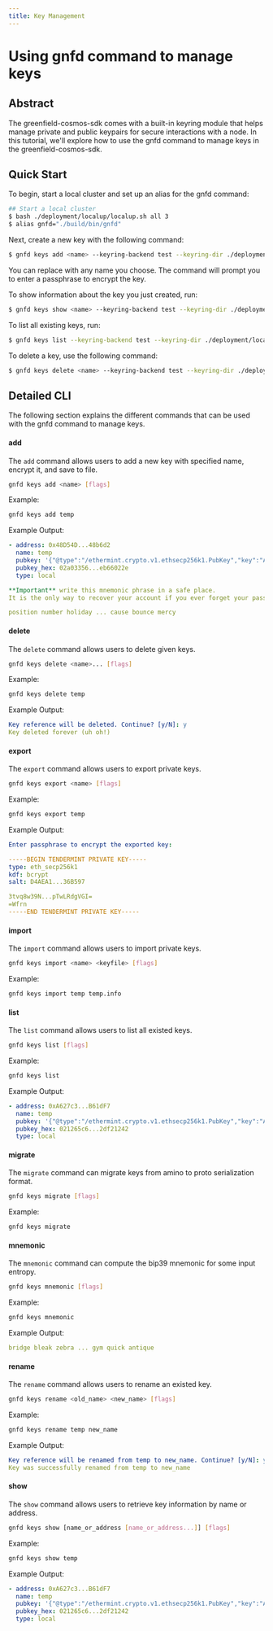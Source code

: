 ```yaml
---
title: Key Management
---
```


# Using gnfd command to manage keys

## Abstract

The greenfield-cosmos-sdk comes with a built-in keyring module that helps manage private and public keypairs for secure interactions with a node. In this tutorial, we'll explore how to use the gnfd command to manage keys in the greenfield-cosmos-sdk.

## Quick Start

To begin, start a local cluster and set up an alias for the gnfd command:

```sh
## Start a local cluster
$ bash ./deployment/localup/localup.sh all 3
$ alias gnfd="./build/bin/gnfd"
```

Next, create a new key with the following command:

```sh
$ gnfd keys add <name> --keyring-backend test --keyring-dir ./deployment/localup/.local/validator0
```

You can replace <name> with any name you choose. The command will prompt you to enter a passphrase to encrypt the key.

To show information about the key you just created, run:

```sh
$ gnfd keys show <name> --keyring-backend test --keyring-dir ./deployment/localup/.local/validator0
```

To list all existing keys, run:

```sh
$ gnfd keys list --keyring-backend test --keyring-dir ./deployment/localup/.local/validator0
```

To delete a key, use the following command:

```sh
$ gnfd keys delete <name> --keyring-backend test --keyring-dir ./deployment/localup/.local/validator0
```

## Detailed CLI

The following section explains the different commands that can be used with the gnfd command to manage keys.

#### add

The `add` command allows users to add a new key with specified name, encrypt it, and save to <name> file.

```sh
gnfd keys add <name> [flags]
```

Example:

```sh
gnfd keys add temp
```

Example Output:

```yml
- address: 0x48D54D...48b6d2
  name: temp
  pubkey: '{"@type":"/ethermint.crypto.v1.ethsecp256k1.PubKey","key":"AqAzVo.../rZgIu"}'
  pubkey_hex: 02a03356...eb66022e
  type: local

**Important** write this mnemonic phrase in a safe place.
It is the only way to recover your account if you ever forget your password.

position number holiday ... cause bounce mercy
```

#### delete

The `delete` command allows users to delete given keys.

```sh
gnfd keys delete <name>... [flags]
```

Example:

```sh
gnfd keys delete temp
```

Example Output:

```yml
Key reference will be deleted. Continue? [y/N]: y
Key deleted forever (uh oh!)
```

#### export

The `export` command allows users to export private keys.

```sh
gnfd keys export <name> [flags]
```

Example:

```sh
gnfd keys export temp
```

Example Output:

```yml
Enter passphrase to encrypt the exported key:

-----BEGIN TENDERMINT PRIVATE KEY-----
type: eth_secp256k1
kdf: bcrypt
salt: D4AEA1...36B597

3tvq8w39N...pTwLRdgVGI=
=Wfrn
-----END TENDERMINT PRIVATE KEY-----
```

#### import

The `import` command allows users to import private keys.

```sh
gnfd keys import <name> <keyfile> [flags]
```

Example:

```sh
gnfd keys import temp temp.info
```

#### list

The `list` command allows users to list all existed keys.

```sh
gnfd keys list [flags]
```

Example:

```sh
gnfd keys list
```

Example Output:

```yml
- address: 0xA627c3...B61dF7
  name: temp
  pubkey: '{"@type":"/ethermint.crypto.v1.ethsecp256k1.PubKey","key":"AhJl...0t8hJC"}'
  pubkey_hex: 021265c6...2df21242
  type: local
```

#### migrate

The `migrate` command can migrate keys from amino to proto serialization format.

```sh
gnfd keys migrate [flags]
```

Example:

```sh
gnfd keys migrate
```

#### mnemonic

The `mnemonic` command can compute the bip39 mnemonic for some input entropy.

```sh
gnfd keys mnemonic [flags]
```

Example:

```sh
gnfd keys mnemonic
```

Example Output:

```yml
bridge bleak zebra ... gym quick antique
```

#### rename

The `rename` command allows users to rename an existed key.

```sh
gnfd keys rename <old_name> <new_name> [flags]
```

Example:

```sh
gnfd keys rename temp new_name
```

Example Output:

```yml
Key reference will be renamed from temp to new_name. Continue? [y/N]: y
Key was successfully renamed from temp to new_name
```

#### show

The `show` command allows users to retrieve key information by name or address.

```sh
gnfd keys show [name_or_address [name_or_address...]] [flags]
```

Example:

```sh
gnfd keys show temp
```

Example Output:

```yml
- address: 0xA627c3...B61dF7
  name: temp
  pubkey: '{"@type":"/ethermint.crypto.v1.ethsecp256k1.PubKey","key":"AhJl...0t8hJC"}'
  pubkey_hex: 021265c6...2df21242
  type: local
```
